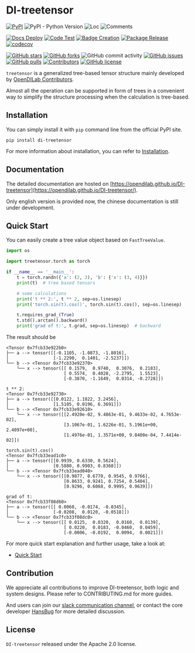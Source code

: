 # DI-treetensor

[![PyPI](https://img.shields.io/pypi/v/DI-treetensor)](https://pypi.org/project/DI-treetensor/)
![PyPI - Python Version](https://img.shields.io/pypi/pyversions/DI-treetensor)
![Loc](https://img.shields.io/endpoint?url=https://gist.githubusercontent.com/HansBug/bcda5612b798ebcd354f35447139a4a5/raw/loc.json)
![Comments](https://img.shields.io/endpoint?url=https://gist.githubusercontent.com/HansBug/bcda5612b798ebcd354f35447139a4a5/raw/comments.json)

[![Docs Deploy](https://github.com/opendilab/DI-treetensor/workflows/Docs%20Deploy/badge.svg)](https://github.com/opendilab/DI-treetensor/actions?query=workflow%3A%22Docs+Deploy%22)
[![Code Test](https://github.com/opendilab/DI-treetensor/workflows/Code%20Test/badge.svg)](https://github.com/opendilab/DI-treetensor/actions?query=workflow%3A%22Code+Test%22)
[![Badge Creation](https://github.com/opendilab/DI-treetensor/workflows/Badge%20Creation/badge.svg)](https://github.com/opendilab/DI-treetensor/actions?query=workflow%3A%22Badge+Creation%22)
[![Package Release](https://github.com/opendilab/DI-treetensor/workflows/Package%20Release/badge.svg)](https://github.com/opendilab/DI-treetensor/actions?query=workflow%3A%22Package+Release%22)
[![codecov](https://codecov.io/gh/opendilab/DI-treetensor/branch/main/graph/badge.svg?token=XJVDP4EFAT)](https://codecov.io/gh/opendilab/DI-treetensor)

[![GitHub stars](https://img.shields.io/github/stars/opendilab/DI-treetensor)](https://github.com/opendilab/DI-treetensor/stargazers)
[![GitHub forks](https://img.shields.io/github/forks/opendilab/DI-treetensor)](https://github.com/opendilab/DI-treetensor/network)
![GitHub commit activity](https://img.shields.io/github/commit-activity/m/opendilab/DI-treetensor)
[![GitHub issues](https://img.shields.io/github/issues/opendilab/DI-treetensor)](https://github.com/opendilab/DI-treetensor/issues)
[![GitHub pulls](https://img.shields.io/github/issues-pr/opendilab/DI-treetensor)](https://github.com/opendilab/DI-treetensor/pulls)
[![Contributors](https://img.shields.io/github/contributors/opendilab/DI-treetensor)](https://github.com/opendilab/DI-treetensor/graphs/contributors)
[![GitHub license](https://img.shields.io/github/license/opendilab/DI-treetensor)](https://github.com/opendilab/DI-treetensor/blob/master/LICENSE)

`treetensor` is a generalized tree-based tensor structure mainly developed by [OpenDILab Contributors](https://github.com/opendilab).

Almost all the operation can be supported in form of trees in a convenient way to simplify the structure processing when the calculation is tree-based.

## Installation

You can simply install it with `pip` command line from the official PyPI site.

```shell
pip install di-treetensor
```

For more information about installation, you can refer to [Installation](https://opendilab.github.io/DI-treetensor/main/tutorials/installation/index.html#).

## Documentation

The detailed documentation are hosted on [https://opendilab.github.io/DI-treetensor](https://opendilab.github.io/DI-treetensor/).

Only english version is provided now, the chinese documentation is still under development.

## Quick Start

You can easily create a tree value object based on `FastTreeValue`.

```python
import os

import treetensor.torch as torch

if __name__ == '__main__':
    t = torch.randn({'a': (2, 3), 'b': {'x': (3, 4)}})
    print(t)  # tree based tensors

    # some calculations
    print('t ** 2:', t ** 2, sep=os.linesep)
    print('torch.sin(t).cos()', torch.sin(t).cos(), sep=os.linesep)

    t.requires_grad_(True)
    t.std().arctan().backward()
    print('grad of t:', t.grad, sep=os.linesep)  # backward

```

The result should be

```text
<Tensor 0x7fcb33e922b0>
├── a --> tensor([[-0.1105, -1.0873, -1.8016],
│                 [-1.2290,  0.1401, -2.5237]])
└── b --> <Tensor 0x7fcb33e92370>
    └── x --> tensor([[ 0.1579,  0.9740,  0.3076,  0.2183],
                      [ 0.5574,  0.4028, -2.2795,  1.5523],
                      [-0.3870, -1.1649,  0.0314, -0.2728]])

t ** 2:
<Tensor 0x7fcb33e92730>
├── a --> tensor([[0.0122, 1.1822, 3.2456],
│                 [1.5105, 0.0196, 6.3691]])
└── b --> <Tensor 0x7fcb33e92610>
    └── x --> tensor([[2.4920e-02, 9.4863e-01, 9.4633e-02, 4.7653e-02],
                      [3.1067e-01, 1.6226e-01, 5.1961e+00, 2.4097e+00],
                      [1.4976e-01, 1.3571e+00, 9.8400e-04, 7.4414e-02]])

torch.sin(t).cos()
<Tensor 0x7fcb33ead1c0>
├── a --> tensor([[0.9939, 0.6330, 0.5624],
│                 [0.5880, 0.9903, 0.8368]])
└── b --> <Tensor 0x7fcb33ead040>
    └── x --> tensor([[0.9877, 0.6770, 0.9545, 0.9766],
                      [0.8633, 0.9241, 0.7254, 0.5404],
                      [0.9296, 0.6068, 0.9995, 0.9639]])

grad of t:
<Tensor 0x7fcb33f08d60>
├── a --> tensor([[ 0.0060, -0.0174, -0.0345],
│                 [-0.0208,  0.0120, -0.0518]])
└── b --> <Tensor 0x7fcb33f08dc0>
    └── x --> tensor([[ 0.0125,  0.0320,  0.0160,  0.0139],
                      [ 0.0220,  0.0183, -0.0460,  0.0459],
                      [-0.0006, -0.0192,  0.0094,  0.0021]])
```

For more quick start explanation and further usage, take a look at:

* [Quick Start](https://opendilab.github.io/DI-treetensor/main/tutorials/quick_start/index.html)

## Contribution

We appreciate all contributions to improve DI-treetensor, both logic and system designs. Please refer to CONTRIBUTING.md for more guides.

And users can join our [slack communication channel](https://join.slack.com/t/opendilab/shared_invite/zt-v9tmv4fp-nUBAQEH1_Kuyu_q4plBssQ), or contact the core developer [HansBug](https://github.com/HansBug) for more detailed discussion.

## License

`DI-treetensor` released under the Apache 2.0 license.
